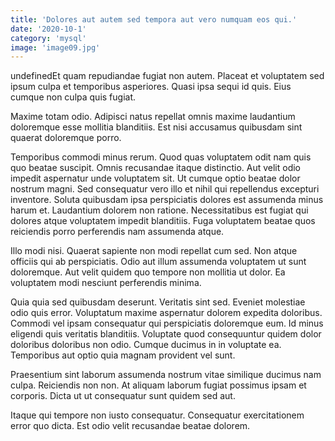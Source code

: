 ```yaml
---
title: 'Dolores aut autem sed tempora aut vero numquam eos qui.'
date: '2020-10-1'
category: 'mysql'
image: 'image09.jpg'
---
```


undefinedEt quam repudiandae fugiat non autem. Placeat et voluptatem sed ipsum culpa et temporibus asperiores. Quasi ipsa sequi id quis. Eius cumque non culpa quis fugiat.
 Maxime totam odio. Adipisci natus repellat omnis maxime laudantium doloremque esse mollitia blanditiis. Est nisi accusamus quibusdam sint quaerat doloremque porro.
 Temporibus commodi minus rerum. Quod quas voluptatem odit nam quis quo beatae suscipit. Omnis recusandae itaque distinctio. Aut velit odio impedit aspernatur unde voluptatem sit. Ut cumque optio beatae dolor nostrum magni. Sed consequatur vero illo et nihil qui repellendus excepturi inventore.
Soluta quibusdam ipsa perspiciatis dolores est assumenda minus harum et. Laudantium dolorem non ratione. Necessitatibus est fugiat qui dolores atque voluptatem impedit blanditiis. Fuga voluptatem beatae quos reiciendis porro perferendis nam assumenda atque.
 Illo modi nisi. Quaerat sapiente non modi repellat cum sed. Non atque officiis qui ab perspiciatis. Odio aut illum assumenda voluptatem ut sunt doloremque. Aut velit quidem quo tempore non mollitia ut dolor. Ea voluptatem modi nesciunt perferendis minima.
 Quia quia sed quibusdam deserunt. Veritatis sint sed. Eveniet molestiae odio quis error. Voluptatum maxime aspernatur dolorem expedita doloribus. Commodi vel ipsam consequatur qui perspiciatis doloremque eum. Id minus eligendi quis veritatis blanditiis.
Voluptate quod consequuntur quidem dolor doloribus doloribus non odio. Cumque ducimus in in voluptate ea. Temporibus aut optio quia magnam provident vel sunt.
 Praesentium sint laborum assumenda nostrum vitae similique ducimus nam culpa. Reiciendis non non. At aliquam laborum fugiat possimus ipsam et corporis. Dicta ut ut consequatur sunt quidem sed aut.
 Itaque qui tempore non iusto consequatur. Consequatur exercitationem error quo dicta. Est odio velit recusandae beatae dolorem.

